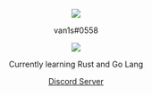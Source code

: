 <p align="center">  
<img src="![image](https://user-images.githubusercontent.com/94723553/153312978-8d2f3df9-bb56-415a-b7ca-0d2ca3a0facb.png)">
</p>
<p align="center">
    van1s#0558
<p align="center">  
<img src="https://media.discordapp.net/attachments/932315339293851719/941195947537473557/8C0747ED-969D-48D2-8334-293F29554910.gif">
</p>
<p align="center">
Currently learning Rust and Go Lang
<p align="center">
    <a href="https://discord.gg/VpNn6bJR">Discord Server</a>
